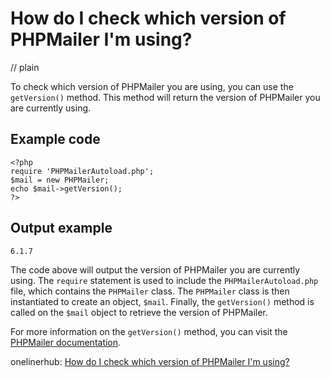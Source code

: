 # How do I check which version of PHPMailer I'm using?
// plain

To check which version of PHPMailer you are using, you can use the `getVersion()` method. This method will return the version of PHPMailer you are currently using.

## Example code


```
<?php
require 'PHPMailerAutoload.php';
$mail = new PHPMailer;
echo $mail->getVersion();
?>
```

## Output example


```
6.1.7
```

The code above will output the version of PHPMailer you are currently using. The `require` statement is used to include the `PHPMailerAutoload.php` file, which contains the `PHPMailer` class. The `PHPMailer` class is then instantiated to create an object, `$mail`. Finally, the `getVersion()` method is called on the `$mail` object to retrieve the version of PHPMailer.

For more information on the `getVersion()` method, you can visit the [PHPMailer documentation](https://github.com/PHPMailer/PHPMailer/blob/master/docs/PHPMailer.md#getversion).

onelinerhub: [How do I check which version of PHPMailer I'm using?](https://onelinerhub.com/phpmailer/how-do-i-check-which-version-of-phpmailer-i-m-using)